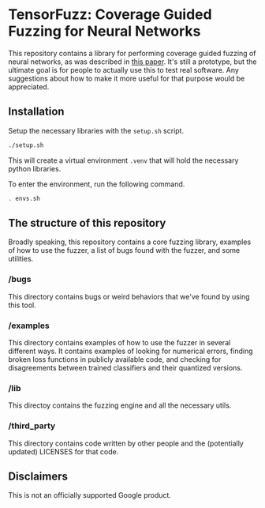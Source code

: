 # TensorFuzz: Coverage Guided Fuzzing for Neural Networks

This repository contains a library for performing coverage guided fuzzing of neural networks,
as was described in [this paper](https://arxiv.org/abs/1807.10875).
It's still a prototype, but the ultimate goal is for people to actually use this to test real software.
Any suggestions about how to make it more useful for that purpose would be appreciated.

## Installation

Setup the necessary libraries with the `setup.sh` script.

```bash
./setup.sh
```

This will create a virtual environment `.venv` that will hold the necessary
python libraries.

To enter the environment, run the following command.

```bash
. envs.sh
```

## The structure of this repository

Broadly speaking, this repository contains a core fuzzing library, examples of how
to use the fuzzer, a list of bugs found with the fuzzer, and some utilities.

### /bugs

This directory contains bugs or weird behaviors that we've found by using this tool.

### /examples

This directory contains examples of how to use the fuzzer in several different ways.
It contains examples of looking for numerical errors, finding broken loss functions
in publicly available code, and checking for disagreements between trained classifiers
and their quantized versions.

### /lib

This directoy contains the fuzzing engine and all the necessary utils.

### /third\_party

This directory contains code written by other people and the (potentially updated)
LICENSES for that code.

## Disclaimers

This is not an officially supported Google product.

```
```
